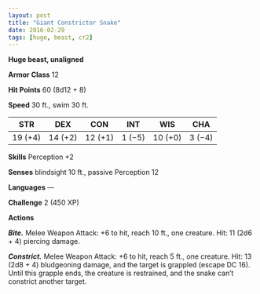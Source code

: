 ```yaml
---
layout: post
title: "Giant Constrictor Snake"
date: 2016-02-29
tags: [huge, beast, cr2]
---
```


**Huge beast, unaligned**

**Armor Class** 12

**Hit Points** 60 (8d12 + 8)

**Speed** 30 ft., swim 30 ft.

|   STR   |   DEX   |   CON   |   INT   |   WIS   |   CHA   |
|:-----:|:-----:|:-----:|:-----:|:-----:|:-----:|
| 19 (+4) | 14 (+2) | 12 (+1) | 1 (−5) | 10 (+0) | 3 (−4) |

**Skills** Perception +2 

**Senses** blindsight 10 ft., passive Perception 12 

**Languages** — 

**Challenge** 2 (450 XP)

 

**Actions** 

***Bite.*** Melee Weapon Attack: +6 to hit, reach 10 ft., one creature. Hit: 11 (2d6 + 4) piercing damage. 

***Constrict.*** Melee Weapon Attack: +6 to hit, reach 5 ft., one creature. Hit: 13 (2d8 + 4) bludgeoning damage, and the target is grappled (escape DC 16). Until this grapple ends, the creature is restrained, and the snake can’t constrict another target.
